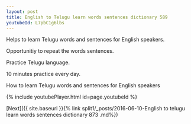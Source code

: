 ```yaml
---
layout: post
title: English to Telugu learn words sentences dictionary 589 
youtubeId: L7pbC1g6lbs
---
```

 
 
Helps to learn Telugu words and sentences for English speakers.

Opportunitiy to repeat the words sentences. 

Practice Telugu language. 
 
10 minutes practice every day. 
 
How to learn Telugu words and sentences for English speakers 
 
{% include youtubePlayer.html id=page.youtubeId %}
 
 
[Next]({{ site.baseurl }}{% link  split1/_posts/2016-06-10-English to telugu learn words sentences dictionary 873 .md%})
 

